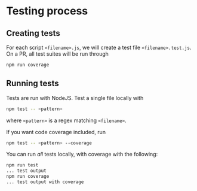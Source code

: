 # Testing process
## Creating tests
For each script `<filename>.js`, we will create a test file `<filename>.test.js`. On a PR, all test suites will be run through 

```bash
npm run coverage
```

## Running tests
Tests are run with NodeJS. Test a single file locally with

```bash
npm test -- <pattern>
```

where `<pattern>` is a regex matching `<filename>`.

If you want code coverage included, run

```bash
npm test -- <pattern> --coverage
```

You can run *all* tests locally, with coverage with the following:

```bash
npm run test
... test output
npm run coverage
... test output with coverage
```